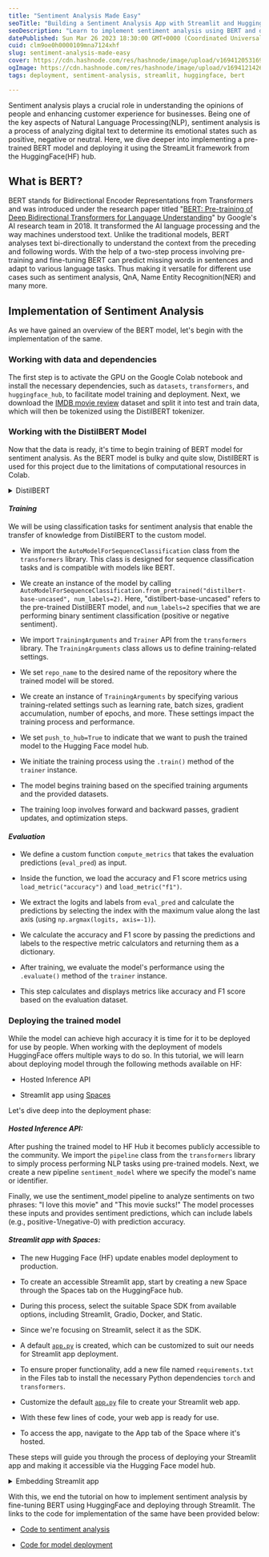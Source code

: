 ```yaml
---
title: "Sentiment Analysis Made Easy"
seoTitle: "Building a Sentiment Analysis App with Streamlit and Hugging Fa"
seoDescription: "Learn to implement sentiment analysis using BERT and deploy it for real-world applications in this blog."
datePublished: Sun Mar 26 2023 18:30:00 GMT+0000 (Coordinated Universal Time)
cuid: clm9oe0h0000109mna7124xhf
slug: sentiment-analysis-made-easy
cover: https://cdn.hashnode.com/res/hashnode/image/upload/v1694120531691/2e6bbee8-a84e-4f9d-8fd3-c0750d3493a1.jpeg
ogImage: https://cdn.hashnode.com/res/hashnode/image/upload/v1694121426821/d1eff399-9778-46ba-967a-9af9a95106df.jpeg
tags: deployment, sentiment-analysis, streamlit, huggingface, bert

---
```


Sentiment analysis plays a crucial role in understanding the opinions of people and enhancing customer experience for businesses. Being one of the key aspects of Natural Language Processing(NLP), sentiment analysis is a process of analyzing digital text to determine its emotional states such as positive, negative or neutral. Here, we dive deeper into implementing a pre-trained BERT model and deploying it using the StreamLit framework from the HuggingFace(HF) hub.

## What is BERT?

BERT stands for Bidirectional Encoder Representations from Transformers and was introduced under the research paper titled "[BERT: Pre-training of Deep Bidirectional Transformers for Language Understanding](https://arxiv.org/abs/1810.04805)" by Google's AI research team in 2018. It transformed the AI language processing and the way machines understood text. Unlike the traditional models, BERT analyses text bi-directionally to understand the context from the preceding and following words. With the help of a two-step process involving pre-training and fine-tuning BERT can predict missing words in sentences and adapt to various language tasks. Thus making it versatile for different use cases such as sentiment analysis, QnA, Name Entity Recognition(NER) and many more.

## Implementation of Sentiment Analysis

As we have gained an overview of the BERT model, let's begin with the implementation of the same.

### Working with data and dependencies

The first step is to activate the GPU on the Google Colab notebook and install the necessary dependencies, such as `datasets`, `transformers`, and `huggingface_hub`, to facilitate model training and deployment. Next, we download the [IMDB movie review](https://huggingface.co/datasets/imdb) dataset and split it into test and train data, which will then be tokenized using the DistilBERT tokenizer.

### Working with the DistilBERT Model

Now that the data is ready, it's time to begin training of BERT model for sentiment analysis. As the BERT model is bulky and quite slow, DistilBERT is used for this project due to the limitations of computational resources in Colab.

<details data-node-type="hn-details-summary"><summary>DistilBERT</summary><div data-type="detailsContent"><a target="_blank" rel="noopener noreferrer nofollow" href="https://huggingface.co/docs/transformers/model_doc/distilbert" style="pointer-events: none">DistilBERT</a> is the distilled version of the BERT model proposed by HuggingFace trained in the technique of knowledge distillation. This allows the model to retain the performance of the original BERT model while having fewer parameters.</div></details>

#### ***Training***

We will be using classification tasks for sentiment analysis that enable the transfer of knowledge from DistilBERT to the custom model.

* We import the `AutoModelForSequenceClassification` class from the `transformers` library. This class is designed for sequence classification tasks and is compatible with models like BERT.
    
* We create an instance of the model by calling `AutoModelForSequenceClassification.from_pretrained("distilbert-base-uncased", num_labels=2)`. Here, "distilbert-base-uncased" refers to the pre-trained DistilBERT model, and `num_labels=2` specifies that we are performing binary sentiment classification (positive or negative sentiment).
    
* We import `TrainingArguments` and `Trainer` API from the `transformers` library. The `TrainingArguments` class allows us to define training-related settings.
    
* We set `repo_name` to the desired name of the repository where the trained model will be stored.
    
* We create an instance of `TrainingArguments` by specifying various training-related settings such as learning rate, batch sizes, gradient accumulation, number of epochs, and more. These settings impact the training process and performance.
    
* We set `push_to_hub=True` to indicate that we want to push the trained model to the Hugging Face model hub.
    
* We initiate the training process using the `.train()` method of the `trainer` instance.
    
* The model begins training based on the specified training arguments and the provided datasets.
    
* The training loop involves forward and backward passes, gradient updates, and optimization steps.
    

#### ***Evaluation***

* We define a custom function `compute_metrics` that takes the evaluation predictions (`eval_pred`) as input.
    
* Inside the function, we load the accuracy and F1 score metrics using `load_metric("accuracy")` and `load_metric("f1")`.
    
* We extract the logits and labels from `eval_pred` and calculate the predictions by selecting the index with the maximum value along the last axis (using `np.argmax(logits, axis=-1)`).
    
* We calculate the accuracy and F1 score by passing the predictions and labels to the respective metric calculators and returning them as a dictionary.
    
* After training, we evaluate the model's performance using the `.evaluate()` method of the `trainer` instance.
    
* This step calculates and displays metrics like accuracy and F1 score based on the evaluation dataset.
    

### Deploying the trained model

While the model can achieve high accuracy it is time for it to be deployed for use by people. When working with the deployment of models HuggingFace offers multiple ways to do so. In this tutorial, we will learn about deploying model through the following methods available on HF:

* Hosted Inference API
    
* Streamlit app using [Spaces](https://huggingface.co/docs/hub/spaces)
    

Let's dive deep into the deployment phase:

#### ***Hosted Inference API:***

After pushing the trained model to HF Hub it becomes publicly accessible to the community. We import the `pipeline` class from the `transformers` library to simply process performing NLP tasks using pre-trained models. Next, we create a new pipeline `sentiment_model` where we specify the model's name or identifier.

Finally, we use the sentiment\_model pipeline to analyze sentiments on two phrases: "I love this movie" and "This movie sucks!" The model processes these inputs and provides sentiment predictions, which can include labels (e.g., positive-1/negative-0) with prediction accuracy.

#### ***Streamlit app with Spaces:***

* The new Hugging Face (HF) update enables model deployment to production.
    
* To create an accessible Streamlit app, start by creating a new Space through the Spaces tab on the HuggingFace hub.
    
* During this process, select the suitable Space SDK from available options, including Streamlit, Gradio, Docker, and Static.
    
* Since we're focusing on Streamlit, select it as the SDK.
    
* A default [`app.py`](http://app.py) is created, which can be customized to suit our needs for Streamlit app deployment.
    
* To ensure proper functionality, add a new file named `requirements.txt` in the Files tab to install the necessary Python dependencies `torch` and `transformers`.
    
* Customize the default [`app.py`](http://app.py) file to create your Streamlit web app.
    
* With these few lines of code, your web app is ready for use.
    
* To access the app, navigate to the App tab of the Space where it's hosted.
    

These steps will guide you through the process of deploying your Streamlit app and making it accessible via the Hugging Face model hub.

<details data-node-type="hn-details-summary"><summary>Embedding Streamlit app</summary><div data-type="detailsContent">Additionally, if one thinks of adding the web app to their website or blog. One can do it by clicking the "Embed this Space" option which allows either to directly embed or Embed with iFrames.</div></details>

With this, we end the tutorial on how to implement sentiment analysis by fine-tuning BERT using HuggingFace and deploying through Streamlit. The links to the code for implementation of the same have been provided below:

* [Code to sentiment analysis](https://github.com/jahnvisikligar/NLP_projects/blob/main/Sentiment_analysis/sentiment_analysis_using_BERT.ipynb)
    
* [Code for model deployment](https://huggingface.co/spaces/JS21/Sentiment_Analysis_with_Streamlit/tree/main)